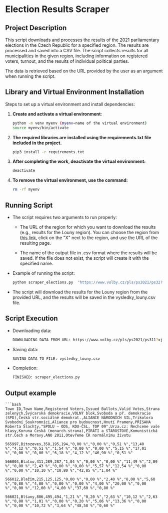 # Election Results Scraper

## Project Description

This script downloads and processes the results of the 2021 parliamentary elections in the Czech Republic for a specified region. The results are processed and saved into a CSV file. The script collects results for all municipalities in the given region, including information on registered voters, turnout, and the results of individual political parties.

The data is retrieved based on the URL provided by the user as an argument when running the script.

## Library and Virtual Environment Installation

Steps to set up a virtual environment and install dependencies:

1. **Create and activate a virtual environment**:

   ```bash
   python -m venv myenv (myenv=name of the virtual environment)
   source myenv/bin/activate

2. **The required libraries are installed using the requirements.txt file included in the project.**
    ```bash
    pip3 install -r requirements.txt

3. **After completing the work, deactivate the virtual environment:**
    ```bash 
    deactivate

4. **To remove the virtual environment, use the command:**
    ```bash
    rm -rf myenv

## Running Script

* The script requires two arguments to run properly:

    * The URL of the region for which you want to download the results (e.g., results for the Louny region). You can choose the region from [this link](https://www.volby.cz/pls/ps2021/ps3?xjazyk=CZ), click on the "X" next to the region, and use the URL of the resulting page.
      
    * The name of the output file in .csv format where the results will be saved. If the file does not exist, the script will create it with the specified name.

* Example of running the script:
    ```bash
    python scraper_elections.py  "https://www.volby.cz/pls/ps2021/ps32?xjazyk=CZ&xkraj=6&xnumnuts=4204" "vysledky_louny.csv"

* The script will download the results for the Louny region from the provided URL, and the results will be saved in the vysledky_louny.csv file.

## Script Execution

* Downloading data:

    ```bash
    DOWNLOADING DATA FROM URL: https://www.volby.cz/pls/ps2021/ps311?xjazyk=CZ&xkraj=6&xobec=565997&xvyber=4204

* Saving data:

    ```bash
    SAVING DATA TO FILE: vysledky_louny.csv


* Completion:

    ```bash
    FINISHED: scraper_elections.py


## Output example

    ```bash
    Town ID,Town Name,Registered Voters,Issued Ballots,Valid Votes,Strana zelených,Švýcarská demokracie,VOLNÝ blok,Svoboda a př. demokracie (SPD),Česká str.sociálně demokrat.,ALIANCE NÁRODNÍCH SIL,Trikolora Svobodní Soukromníci,Aliance pro budoucnost,Hnutí Prameny,PŘÍSAHA Roberta Šlachty,"SPOLU – ODS, KDU-ČSL, TOP 09",Urza.cz: Nechceme vaše hlasy,Koruna Česká (monarch.strana),PIRÁTI a STAROSTOVÉ,Komunistická str.Čech a Moravy,ANO 2011,Otevřeme ČR normálnímu životu

    565997,Bitozeves,358,195,194,"0,00 %","0,00 %","0,51 %","13,40 %","4,12 %","0,51 %","1,54 %","0,00 %","0,00 %","5,15 %","17,01 %","0,00 %","0,00 %","6,18 %","4,12 %","46,90 %","0,51 %"

    566004,Blatno,411,289,287,"1,04 %","0,00 %","0,00 %","11,49 %","2,09 %","0,00 %","2,43 %","0,00 %","0,00 %","5,57 %","12,54 %","0,00 %","0,00 %","10,10 %","10,80 %","42,85 %","1,04 %"

    566012,Blažim,215,125,125,"0,00 %","0,00 %","2,40 %","8,00 %","5,60 %","0,80 %","4,80 %","0,00 %","0,00 %","4,00 %","20,00 %","0,00 %","0,00 %","12,00 %","4,00 %","37,60 %","0,80 %"

    566021,Blšany,806,495,494,"1,21 %","0,20 %","2,63 %","10,12 %","2,63 %","0,00 %","1,01 %","0,00 %","0,20 %","5,06 %","13,36 %","0,00 %","0,00 %","10,72 %","3,64 %","48,58 %","0,60 %"

